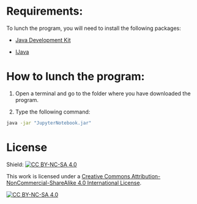 # Requirements:

To lunch the program, you will need to install the following packages:

- [Java Development Kit](https://www.oracle.com/java/technologies/downloads/)

- [IJava](https://www.iut-info.univ-lille.fr/~yann.secq/ijava/)

# How to lunch the program:

1. Open a terminal and go to the folder where you have downloaded the program.

2. Type the following command:

```bash
java -jar "JupyterNotebook.jar"
```

# License

Shield: [![CC BY-NC-SA 4.0][cc-by-nc-sa-shield]][cc-by-nc-sa]

This work is licensed under a [Creative Commons Attribution-NonCommercial-ShareAlike 4.0
International License][cc-by-nc-sa].

[![CC BY-NC-SA 4.0][cc-by-nc-sa-image]][cc-by-nc-sa]

[cc-by-nc-sa]: http://creativecommons.org/licenses/by-nc-sa/4.0/
[cc-by-nc-sa-image]: https://licensebuttons.net/l/by-nc-sa/4.0/88x31.png
[cc-by-nc-sa-shield]: https://img.shields.io/badge/License-CC%20BY--NC--SA%204.0-lightgrey.svg